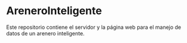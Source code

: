 # AreneroInteligente
Este repositorio contiene el servidor y la página web para el manejo de datos de un arenero inteligente.

